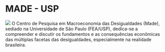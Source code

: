 # MADE - USP
![](https://i.imgur.com/u4wLJZC.png)
O Centro de Pesquisa em Macroeconomia das Desigualdades (Made), sediado na Universidade de São Paulo (FEA/USP), dedica-se a compreender e discutir os fundamentos e as consequências econômicas das múltiplas facetas das desigualdades, especialmente na realidade brasileira.
